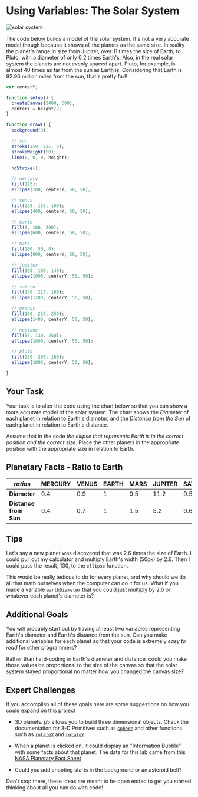 # Using Variables: The Solar System

![solar system](https://s3.amazonaws.com/upperline/curriculum-assets/p5js/labs/solar-system.png)

The code below builds a model of the solar system. It's not a very accurate model though because it shows all the planets as the same size. In reality the planet's range in size from Jupiter, over 11 times the size of Earth, to Pluto, with a diameter of only 0.2 times Earth's. Also, in the real solar system the planets are not evenly spaced apart. Pluto, for example, is almost 40 times as far from the sun as Earth is. Considering that Earth is 92.96 million miles from the sun, that's pretty far!!

```javascript
var centerY;

function setup() {
  createCanvas(2400, 600);
  centerY = height/2;
}

function draw() {
  background(0);

  // sun
  stroke(250, 225, 0);
  strokeWeight(50);
  line(0, 0, 0, height);

  noStroke();

  // mercury
  fill(125);
  ellipse(200, centerY, 50, 50);

  // venus
  fill(220, 155, 100);
  ellipse(400, centerY, 50, 50);

  // earth
  fill(0, 100, 200);
  ellipse(600, centerY, 50, 50);

  // mars
  fill(200, 50, 0);
  ellipse(800, centerY, 50, 50);

  // jupiter
  fill(195, 160, 140);
  ellipse(1000, centerY, 50, 50);

  // saturn
  fill(240, 215, 160);
  ellipse(1200, centerY, 50, 50);

  // uranus
  fill(150, 250, 250);
  ellipse(1400, centerY, 50, 50);

  // neptune
  fill(55, 130, 250);
  ellipse(1600, centerY, 50, 50);

  // pluto
  fill(250, 200, 160);
  ellipse(1800, centerY, 50, 50);

}
```

## Your Task

Your task is to alter the code using the chart below so that you can show a more accurate model of the solar system. The chart shows the *Diameter* of each planet in relation to Earth's diameter, and the *Distance from the Sun* of each planet in relation to Earth's distance.

Assume that in the code *the ellipse that represents Earth is in the correct position and the correct size.* Place the other planets in the appropriate position with the appropriate size in relation to Earth.


## Planetary Facts - Ratio to Earth
*ratios* | MERCURY | VENUS | EARTH | MARS | JUPITER | SATURN | URANUS | NEPTUNE | PLUTO
 --- | --- | --- | --- | --- | --- | --- | --- | --- | --- |
 **Diameter** | 0.4 |	0.9 |	1	| 0.5 | 11.2 | 9.5 | 4.0 | 3.9 |	0.2
 **Distance from Sun** | 0.4 | 0.7 | 1 | 1.5 |	5.2 | 9.6 |	19.2 |	30.1 |	39.5

## Tips
Let's say a new planet was discovered that was 2.6 times the size of Earth.  I could pull out my calculator and multiply Earth's width (50px) by 2.6. Then I could pass the result, 130, to the `ellipse` function.  

This would be really tedious to do for every planet, and why should we do all that math ourselves when the computer can do it for us.  What if you made a variable `earthDiameter` that you could just multiply by 2.6 or whatever each planet's diameter is?

## Additional Goals

You will probably start out by having at least two variables representing Earth's diameter and Earth's distance from the sun.  Can you make additional variables for each planet so that your code is extremely *easy to read* for other programmers?

Rather than hard-coding in Earth's diameter and distance, could you make those values be proportional to the size of the canvas so that the solar system stayed proportional no matter how you changed the canvas size?

## Expert Challenges

If you accomplish all of these goals here are some suggestions on how you could expand on this project

- 3D planets. p5 allows you to build three dimensional objects. Check the documentation for 3-D Primitives such as [`sphere`](https://p5js.org/reference/#/p5/sphere) and other functions such as [`rotateX`](https://p5js.org/reference/#/p5/rotateX) and [`rotateY`](https://p5js.org/reference/#/p5/rotateY)

- When a planet is clicked on, it could display an "Information Bubble" with some facts about that planet. The data for this lab came from this [NASA Planetary Fact Sheet](https://nssdc.gsfc.nasa.gov/planetary/factsheet/planet_table_ratio.html)

- Could you add shooting starts in the background or an asteroid belt?

Don't stop there, these ideas are meant to be open ended to get you started thinking about all you can do with code!
